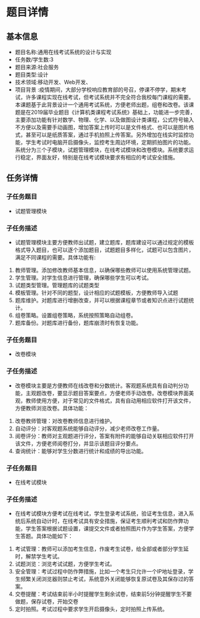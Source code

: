 # 题目详情

## 基本信息

- 题目名称:通用在线考试系统的设计与实现
- 任务数/学生数:3
- 题目来源:社会服务
- 题目类型:设计
- 技术领域:移动开发、Web开发、
- 项目背景 :疫情期间，大部分学校响应教育部的号召，停课不停学，期末考试，许多课程实现在线考试，但考试系统并不完全符合我校每门课程的需要。本课题基于此背景设计一个通用考试系统，方便老师出题，组卷和改卷。该课题是在2019届毕业题目《计算机类课程考试系统》基础上，功能进一步完善，主要添加功能有针对数学、物理、化学、以及做图设计类课程，公式符号输入不方便以及需要手动画图，增加答案上传时可以是文件格式、也可以是图片格式，甚至可以是纸质答案，通过手机拍照上传答案。另外增加在线实时监控功能，学生考试时电脑开启摄像头，监控考生周边环境，定期抓拍图片的功能。系统分为三个子模块，试题管理模块，在线考试模块和改卷模块。系统要求运行稳定，界面友好，特别是在线考试模块要求有相应的考试安全措施。

## 任务详情

### 子任务题目

- 试题管理模块

### 子任务描述

- 试题管理模块主要方便教师出试题，建立题库，题库建设可以通过规定的模板格式导入题目，也可以逐个添加题目，试题题目多样化，试题可以包含图片，满足不同课程的需要。具体功能有:

1. 教师管理。添加修改教师基本信息，以确保哪些教师可以使用系统管理试题。
2. 学生管理。对学生信息进行管理，确保哪些学生可以考试。
3. 试题类型管理。管理题库的试题类型
4. 模板管理。针对不同的题型，设计相应的试题模板，方便教师导入试题
5. 题库维护。对题库进行增删改查，并可以根据课程章节或者知识点进行试题统计。
6. 组卷策略。设置组卷策略，系统按照策略自动组卷。
7. 题库备份。对题库进行备份，题库崩溃时有恢复功能。

### 子任务题目

- 改卷模块

### 子任务描述

- 改卷模块主要是方便教师在线改卷和分数统计。客观题系统具有自动判分功能，主观题改卷，要显示题目答案要点，方便老师手动改卷。改卷模块界面美观，教师使用方便，对于常见的文件格式，具有自动用相应软件打开该文件，方便教师浏览改卷。具体功能：

1. 改卷教师管理：对改卷教师信息进行维护。
2. 自动评分：对客观题系统能够自动评分，减少老师改卷工作量。
3. 阅卷评分：教师对主观题进行评分，答案有附件的能够自动关联相应软件打开该文件，方便老师阅卷打分，并显示该题目评分要点。 
4. 查询统计：能够对学生分数进行统计和成绩的导出功能。

### 子任务题目

- 在线考试模块

### 子任务描述

- 在线考试模块方便考试在线考试，学生登录考试系统，验证考生信息，进入系统后系统自动计时，在线考试具有安全措施，保证考生顺利考试和防作弊功能，学生答案根据试题设置，课提交文件或者拍照图片作为学生答案，方便学生答题。具体功能如下：

1. 考试管理：教师可以添加考生信息，作废考生试卷，给全部或者部分学生延时，解禁学生考试。
2. 试题浏览：浏览考试试题，方便学生考试。
3. 安全管理：考试过程中防作弊措施，比如一个考生只允许一个IP地址登录，学生频繁关闭浏览器则禁止考试，系统意外关闭能够恢复原试卷及其保存过的答案。
4. 交卷提醒：考试结束前半小时提醒学生剩余试卷，结束前5分钟提醒学生不要做题，保存试卷，开始交卷
5. 定时拍照。考试过程中要求学生开启摄像头，定时拍照上传系统。
